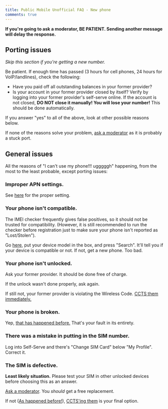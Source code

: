 ```yaml
---
title: Public Mobile Unofficial FAQ - New phone
comments: true
---
```


**If you're going to ask a moderator, BE PATIENT. Sending another message will delay the response.**


## Porting issues
*Skip this section if you're getting a new number.*

Be patient. If enough time has passed (3 hours for cell phones, 24 hours for VoIP/landlines), check the following:

* Have you paid off all outstanding balances in your former provider?
* Is your account in your former provider closed by itself? Verify by logging into your former provider's self-serve online. If the account is not closed, **DO NOT close it manually! You will lose your number!** This should be done automatically.

If you answer "yes" to all of the above, look at other possible reasons below.

If none of the reasons solve your problem, [ask a moderator](https://productioncommunity.publicmobile.ca/t5/Knowledge-Base/The-Public-Mobile-Moderator-Team/ta-p/251759) as it is probably a stuck port.

## General issues
All the reasons of "I can't use my phone!!! ugggggh" happening, from the most to the least probable, except porting issues:

### Improper APN settings.
See [here](https://apn-canada.gishan.net/en/apn/public-mobile) for the proper setting.

### Your phone isn't compatible.
The IMEI checker frequently gives false positives, so it should not be trusted for compatibility. (However, it is still recommended to run the checker before registration just to make sure your phone isn't reported as "Lost/Stolen").

Go [here](https://www.frequencycheck.com/carrier-compatibility/Lzarn/public-mobile-canada/devices), put your device model in the box, and press "Search". It'll tell you if your device is compatible or not. If not, get a new phone. Too bad.

### Your phone isn't unlocked.
Ask your former provider. It should be done free of charge.

If the unlock wasn't done properly, ask again.

If still not, your former provider is violating the Wireless Code. [CCTS them immediately.](https://www.ccts-cprst.ca/for-consumers/complaints/complaint-form/)

### Your phone is broken.
Yep, [that has happened before.](https://productioncommunity.publicmobile.ca/t5/Getting-Started/Inserted-new-activated-and-unlcoked-sim-but-service-signal-not/m-p/267727/highlight/true#M47290) That's your fault in its entirety.

### There was a mistake in putting in the SIM number.
Log into Self-Serve and there's "Change SIM Card" below "My Profile". Correct it.

### The SIM is defective.
**Least likely situation.** Please test your SIM in other unlocked devices before choosing this as an answer.

[Ask a moderator](https://productioncommunity.publicmobile.ca/t5/Knowledge-Base/The-Public-Mobile-Moderator-Team/ta-p/251759). You *should* get a free replacement.

If not ([As happened before!](https://productioncommunity.publicmobile.ca/t5/Getting-Started/Defective-sim-no-refund/m-p/244614)), [CCTS'ing them](https://www.ccts-cprst.ca/for-consumers/complaints/complaint-form/) is your final option.
